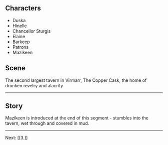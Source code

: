 ## Characters
- Duska
- Hinelle
- Chancellor Sturgis
- Elaine
- Barkeep
- Patrons
- Mazikeen

## Scene

The second largest tavern in Virmarr, The Copper Cask, the home of drunken revelry and alacrity  

---

## Story



Mazikeen is introduced at the end of this segment - stumbles into the tavern, wet through and covered in mud. 

---
Next: [[3.]]